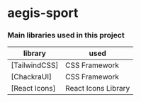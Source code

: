 # aegis-sport

###

### Main libraries used in this project

| library       | used                |
| ------------- | ------------------- |
| [TailwindCSS] | CSS Framework       |
| [ChackraUI]   | CSS Framework       |
| [React Icons] | React Icons Library |
